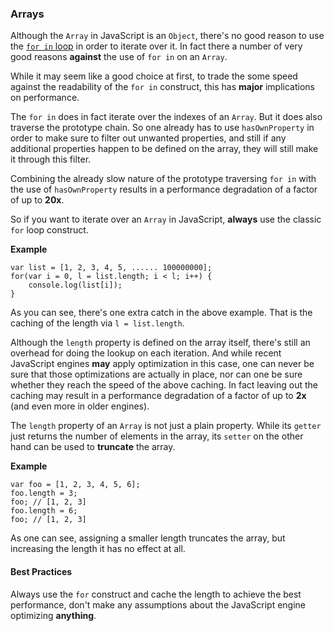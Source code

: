 ### Arrays

Although the `Array` in JavaScript is an `Object`, there's no good reason to use
the [`for in` loop](#the-for-in-loop) in order to iterate over it. In fact there
a number of very good reasons **against** the use of `for in` on an `Array`.

While it may seem like a good choice at first, to trade the some speed against
the readability of the `for in` construct, this has **major** implications on
performance.

The `for in` does in fact iterate over the indexes of an `Array`. But it does
also traverse the prototype chain. So one already has to use `hasOwnProperty` in
order to make sure to filter out unwanted properties, and still if any
additional properties happen to be defined on the array, they will still make it
through this filter.

Combining the already slow nature of the prototype traversing `for in` with the
use of `hasOwnProperty` results in a performance degradation of a factor of up
to **20x**.

So if you want to iterate over an `Array` in JavaScript, **always** use the
classic `for` loop construct.

**Example**

    var list = [1, 2, 3, 4, 5, ...... 100000000];
    for(var i = 0, l = list.length; i < l; i++) {
        console.log(list[i]);
    }

As you can see, there's one extra catch in the above example. That is the
caching of the length via `l = list.length`.

Although the `length` property is defined on the array itself, there's still an
overhead for doing the lookup on each iteration. And while recent JavaScript
engines **may** apply optimization in this case, one can never be sure that
those optimizations are actually in place, nor can one be sure whether they
reach the speed of the above caching. In fact leaving out the caching may result
in a performance degradation of a factor of up to **2x** (and even more in older
engines).

The `length` property of an `Array` is not just a plain property. While its 
`getter` just returns the number of elements in the array, its `setter` on 
the other hand can be used to **truncate** the array.

**Example**

    var foo = [1, 2, 3, 4, 5, 6];
    foo.length = 3;
    foo; // [1, 2, 3]
    foo.length = 6;
    foo; // [1, 2, 3]

As one can see, assigning a smaller length truncates the array, but increasing 
the length it has no effect at all.

#### Best Practices
Always use the `for` construct and cache the length to achieve the best 
performance, don't make any assumptions about the JavaScript engine optimizing 
**anything**.
 
